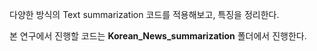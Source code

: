 다양한 방식의 Text summarization 코드를 적용해보고, 특징을 정리한다. 

본 연구에서 진행할 코드는 <b>Korean_News_summarization</b> 폴더에서 진행한다.
